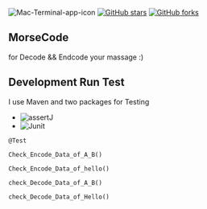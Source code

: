 ![Mac-Terminal-app-icon](https://www.almondsolutions.com/images/blog-morse-code-151223.jpg)
[![GitHub stars](https://img.shields.io/github/stars/iampawan/FlutterExampleApps.svg?style=social&label=Star)](https://github.com/amirziyacode)
[![GitHub forks](https://img.shields.io/github/forks/iampawan/FlutterExampleApps.svg?style=social&label=Fork)](https://github.com/amirziyacode?tab=repositories)

## MorseCode

  for Decode && Endcode your massage :)




## Development Run Test

I use Maven and two packages for Testing 
 - ![assertJ](https://mvnrepository.com/artifact/org.assertj/assertj-core)  
 - ![Junit](https://mvnrepository.com/artifact/org.junit.jupiter/junit-jupiter-api)

```
@Test

Check_Encode_Data_of_A_B()

Check_Encode_Data_of_hello()

check_Decode_Data_of_A_B()

check_Decode_Data_of_Hello()
```
